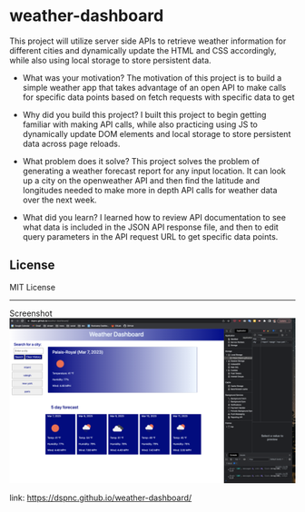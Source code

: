 # weather-dashboard
This project will utilize server side APIs to retrieve weather information for different cities and dynamically update the HTML and CSS accordingly, while also using local storage to store persistent data.

- What was your motivation? 
The motivation of this project is to build a simple weather app that takes advantage of an open API to make calls for specific data points based on fetch requests with specific data to get

- Why did you build this project? 
I built this project to begin getting familiar with making API calls, while also practicing using JS to dynamically update DOM elements and local storage to store persistent data across page reloads.

- What problem does it solve?
This project solves the problem of generating a weather forecast report for any input location. It can look up a city on the openweather API and then find the latitude and longitudes needed to make more in depth API calls for weather data over the next week.

- What did you learn?
I learned how to review API documentation to see what data is included in the JSON API response file, and then to edit query parameters in the API request URL to get specific data points.

## License

MIT License

---

Screenshot
<img title="deployed weather dashboard" alt="Weather Dashboard" src="/assets/images/weather-dashboard-deploy.jpg">

link: https://dspnc.github.io/weather-dashboard/